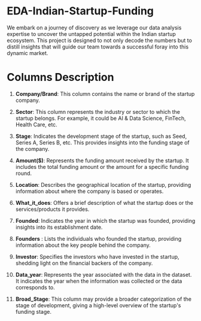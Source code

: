# EDA-Indian-Startup-Funding
We embark on a journey of discovery as we leverage our data analysis expertise to uncover the untapped potential within the Indian startup ecosystem. This project is designed to not only decode the numbers but to distill insights that will guide our team towards a successful foray into this dynamic market.

# Columns Description
1. **Company/Brand**: This column contains the name or brand of the startup company.

2. **Sector**: This column represents the industry or sector to which the startup belongs. For example, it could be AI & Data Science, FinTech, Health Care, etc.

3. **Stage**: Indicates the development stage of the startup, such as Seed, Series A, Series B, etc. This provides insights into the funding stage of the company.

4. **Amount($)**: Represents the funding amount received by the startup. It includes the total funding amount or the amount for a specific funding round.

5. **Location**: Describes the geographical location of the startup, providing information about where the company is based or operates.

6. **What_it_does**: Offers a brief description of what the startup does or the services/products it provides.

7. **Founded**: Indicates the year in which the startup was founded, providing insights into its establishment date.

8. **Founders** : Lists the individuals who founded the startup, providing information about the key people behind the company.

9. **Investor**: Specifies the investors who have invested in the startup, shedding light on the financial backers of the company.

10. **Data_year**: Represents the year associated with the data in the dataset. It indicates the year when the information was collected or the data corresponds to.

11. **Broad_Stage**: This column may provide a broader categorization of the stage of development, giving a high-level overview of the startup's funding stage.